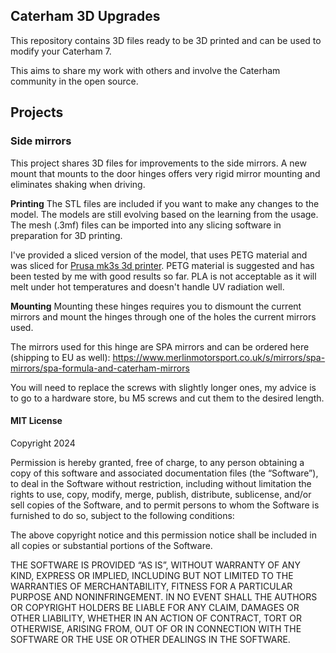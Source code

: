 ## Caterham 3D Upgrades

This repository contains 3D files ready to be 3D printed and can be used to modify your Caterham 7. 

This aims to share my work with others and involve the Caterham community in the open source. 

## Projects

### Side mirrors
This project shares 3D files for improvements to the side mirrors. A new mount that mounts to the door hinges offers very rigid mirror mounting and eliminates shaking when driving. 

**Printing**
The STL files are included if you want to make any changes to the model. The models are still evolving based on the learning from the usage. 
The mesh (.3mf) files can be imported into any slicing software in preparation for 3D printing.

I've provided a sliced version of the model, that uses PETG material and was sliced for [Prusa mk3s 3d printer](https://www.prusa3d.com/product/original-prusa-i3-mk3s-3d-printer-3/).
PETG material is suggested and has been tested by me with good results so far. PLA is not acceptable as it will melt under hot temperatures and doesn't handle UV radiation well.


**Mounting**
Mounting these hinges requires you to dismount the current mirrors and mount the hinges through one of the holes the current mirrors used. 

The mirrors used for this hinge are SPA mirrors and can be ordered here (shipping to EU as well): https://www.merlinmotorsport.co.uk/s/mirrors/spa-mirrors/spa-formula-and-caterham-mirrors

You will need to replace the screws with slightly longer ones, my advice is to go to a hardware store, bu M5 screws and cut them to the desired length. 


#### MIT License

Copyright 2024

Permission is hereby granted, free of charge, to any person obtaining a copy of this software and associated documentation files (the “Software”), to deal in the Software without restriction, including without limitation the rights to use, copy, modify, merge, publish, distribute, sublicense, and/or sell copies of the Software, and to permit persons to whom the Software is furnished to do so, subject to the following conditions:

The above copyright notice and this permission notice shall be included in all copies or substantial portions of the Software.

THE SOFTWARE IS PROVIDED “AS IS”, WITHOUT WARRANTY OF ANY KIND, EXPRESS OR IMPLIED, INCLUDING BUT NOT LIMITED TO THE WARRANTIES OF MERCHANTABILITY, FITNESS FOR A PARTICULAR PURPOSE AND NONINFRINGEMENT. IN NO EVENT SHALL THE AUTHORS OR COPYRIGHT HOLDERS BE LIABLE FOR ANY CLAIM, DAMAGES OR OTHER LIABILITY, WHETHER IN AN ACTION OF CONTRACT, TORT OR OTHERWISE, ARISING FROM, OUT OF OR IN CONNECTION WITH THE SOFTWARE OR THE USE OR OTHER DEALINGS IN THE SOFTWARE.
